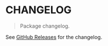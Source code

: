 # CHANGELOG

> Package changelog.

See [GitHub Releases](https://github.com/stdlib-js/constants-float64-max-base10-exponent/releases) for the changelog.